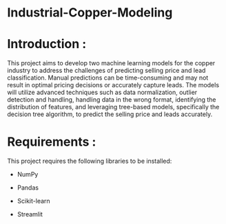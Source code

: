 # Industrial-Copper-Modeling

# Introduction :
This project aims to develop two machine learning models for the copper industry to address the challenges of predicting selling price and lead classification. Manual predictions can be time-consuming and may not result in optimal pricing decisions or accurately capture leads. The models will utilize advanced techniques such as data normalization, outlier detection and handling, handling data in the wrong format, identifying the distribution of features, and leveraging tree-based models, specifically the decision tree algorithm, to predict the selling price and leads accurately.

# Requirements :
This project requires the following libraries to be installed:

* NumPy

* Pandas

* Scikit-learn

* Streamlit
